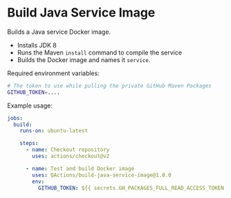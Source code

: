# Build Java Service Image

Builds a Java service Docker image.

- Installs JDK 8
- Runs the Maven `install` command to compile the service
- Builds the Docker image and names it `service`.

Required environment variables:
```sh
# The token to use while pulling the private GitHub Maven Packages
GITHUB_TOKEN=....
```

Example usage:
```yaml
jobs:
  build:
    runs-on: ubuntu-latest

    steps:
      - name: Checkout repository
        uses: actions/checkout@v2

      - name: Test and build Docker image
        uses: QActions/build-java-service-image@1.0.0
        env:
          GITHUB_TOKEN: ${{ secrets.GH_PACKAGES_FULL_READ_ACCESS_TOKEN }}
```
